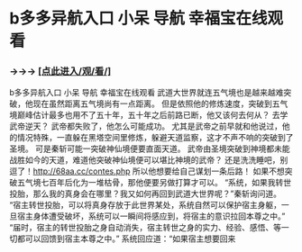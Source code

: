 # b多多异航入口 小呆 导航 幸福宝在线观看

### →→→ <a href="http://3t3e.com/index.html">[点此进入/观/看/]</a>

b多多异航入口 小呆 导航 幸福宝在线观看
武道大世界就连五气境也是越来越难突破，他现在虽然距离五气境尚有一点距离。
    但是依照他的修炼速度，突破到五气境巅峰估计最多也用不了五十年，五十年之后前路已断，他又该何去何从？
    去学武帝逆天？
    武帝都失败了，他怎么可能成功。
    尤其是武帝之前早就和他说过，他的情况特殊，一直躲在黑塔空间里修炼，躲避天道监察，这才不声不响的突破到了圣境。
    可是秦斩可能一突破神仙境便要直面天道。
    武帝由圣境突破到神境都未能战胜如今的天道，难道他突破神仙境便可以堪比神境的武帝？
    还是洗洗睡吧，别逗了！http://68aa.cc/contes.php
    所以他想要给自己谋划一条后路！
    如果不想突破五气境七百年后化为一堆枯骨，那他便要另做打算才可以。
    “系统，如果我转世投胎，那么我的真身会在哪里？我又如何再回到武道大世界呢？”秦斩询问道。
    “宿主转世投胎，可以将真身存放于此世界某处，系统自然可以保护宿主身躯，一旦宿主身体遭受破坏，系统可以一瞬间将感应到，将宿主的意识拉回本尊之中。”
    “届时，宿主的转世投胎之身自动消失，宿主转世之身的实力、经验、感悟、等一切都可以回馈到宿主本尊之中。”
    系统回应道：“如果宿主想要回来
